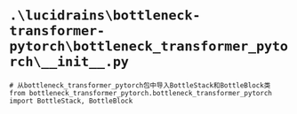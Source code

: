 # `.\lucidrains\bottleneck-transformer-pytorch\bottleneck_transformer_pytorch\__init__.py`

```
# 从bottleneck_transformer_pytorch包中导入BottleStack和BottleBlock类
from bottleneck_transformer_pytorch.bottleneck_transformer_pytorch import BottleStack, BottleBlock
```